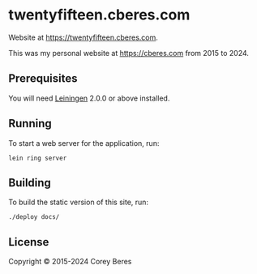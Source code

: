 # twentyfifteen.cberes.com

Website at https://twentyfifteen.cberes.com.

This was my personal website at https://cberes.com from 2015 to 2024.

## Prerequisites

You will need [Leiningen][] 2.0.0 or above installed.

[leiningen]: https://github.com/technomancy/leiningen

## Running

To start a web server for the application, run:

    lein ring server

## Building

To build the static version of this site, run:

    ./deploy docs/


## License

Copyright © 2015-2024 Corey Beres
